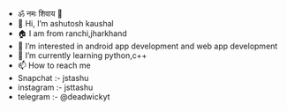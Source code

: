 - ॐ नमः शिवाय  🙏
- 👋 Hi, I’m ashutosh kaushal
- 🏠 I am from ranchi,jharkhand
- 👀 I’m interested in android app development and web app development
- 🌱 I’m currently learning python,c++
- 📫 How to reach me 
- Snapchat  :- jstashu
- instagram :- jsttashu
- telegram :- @deadwickyt

<!---
Not there yet but closer than yesterday
--->
